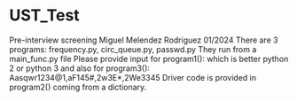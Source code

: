 # UST_Test
Pre-interview screening
Miguel Melendez Rodriguez 01/2024
There are 3 programs: frequency.py, circ_queue.py, passwd.py
They run from a main_func.py file
Please provide input for program1(): which is better python 2 or python 3
and also for program3(): Aasqwr1234@1,aF145#,2w3E*,2We3345
Driver code is provided in program2() coming from a dictionary.
